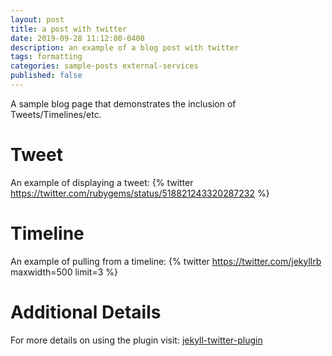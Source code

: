 ```yaml
---
layout: post
title: a post with twitter
date: 2019-09-28 11:12:00-0400
description: an example of a blog post with twitter
tags: formatting
categories: sample-posts external-services
published: false
---
```

A sample blog page that demonstrates the inclusion of Tweets/Timelines/etc.

# Tweet
An example of displaying a tweet:
{% twitter https://twitter.com/rubygems/status/518821243320287232 %}

# Timeline
An example of pulling from a timeline:
{% twitter https://twitter.com/jekyllrb maxwidth=500 limit=3 %}

# Additional Details
For more details on using the plugin visit: [jekyll-twitter-plugin](https://github.com/rob-murray/jekyll-twitter-plugin)
